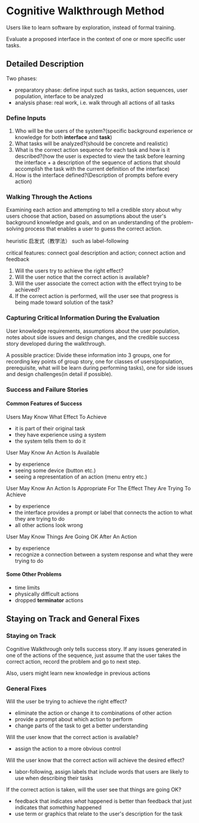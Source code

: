 # Cognitive Walkthrough Method

Users like to learn software by exploration, instead of formal training.

Evaluate a proposed interface in the context of one or more specific user tasks.

## Detailed  Description

Two phases:

- preparatory phase: define input such as tasks, action sequences, user population, interface to be analyzed
- analysis phase: real work, i.e. walk through all actions of all tasks

### Define Inputs

1. Who will be the users of the system?(specific background experience or knowledge for both **interface** and **task**)
2. What tasks will be analyzed?(should be concrete and realistic)
3. What is the correct action sequence for each task and how is it described?(how the user is expected to view the task before learning the interface + a description of the sequence of actions that should accomplish the task with the current definition of the interface)
4. How is the interface defined?(Description of prompts before every action)

### Walking Through the Actions

Examining each action and attempting to tell a credible story about why users choose that action, based on assumptions about the user's background knowledge and goals, and on an understanding of the problem-solving process that enables a user to guess the correct action.

heuristic 启发式（教学法） such as label-following

critical features: connect goal description and action; connect action and feedback

1. Will the users try to achieve the right effect?
2. Will the user notice that the correct action is available?
3. Will the user associate the correct action with the effect trying to be achieved?
4. If the correct action is performed, will the user see that progress is being made toward solution of the task?

### Capturing Critical Information During the Evaluation

User knowledge requirements, assumptions about the user population, notes about side issues and design changes, and the credible success story developed during the walkthrough.

A possible practice: Divide these information into 3 groups, one for recording key points of group story, one for classes of users(population, prerequisite, what will be learn during performing tasks), one for side issues and design challenges(in detail if possible).

### Success and Failure Stories

#### Common Features of Success

Users May Know What Effect To Achieve

- it is part of their original task
- they have experience using a system
- the system tells them to do it

User May Know An Action Is Available

- by experience
- seeing some device (button etc.)
- seeing a representation of an action (menu entry etc.)

User May Know An Action Is Appropriate For The Effect They Are Trying To Achieve

- by experience
- the interface provides a prompt or label that connects the action to what they are trying to do
- all other actions look wrong

User May Know Things Are Going OK After An Action

- by experience
- recognize a connection between a system response and what they were trying to do

#### Some Other Problems

- time limits
- physically difficult actions
- dropped **terminator** actions

## Staying on Track and General Fixes

### Staying on Track

Cognitive Walkthrough only tells success story. If any issues generated in one of the actions of the sequence, just assume that the user takes the correct action, record the problem and go to next step.

Also, users might learn new knowledge in previous actions

### General Fixes

Will the user be trying to achieve the right effect?

- eliminate the action or change it to combinations of other action
- provide a prompt about which action to perform
- change parts of the task to get a better understanding

Will the user know that the correct action is available?

- assign the action to a more obvious control

Will the user know that the correct action will achieve the desired effect?

- labor-following,  assign labels that include words that users are likely to use when describing their tasks

If the correct action is taken, will the user see that things are going OK?

- feedback that indicates *what* happened is better than feedback that just indicates that *something* happened
- use term or graphics that relate to the user's description for the task